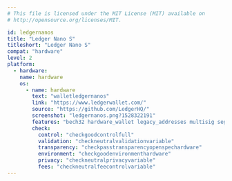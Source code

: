 ```yaml
---
# This file is licensed under the MIT License (MIT) available on
# http://opensource.org/licenses/MIT.

id: ledgernanos
title: "Ledger Nano S"
titleshort: "Ledger Nano S"
compat: "hardware"
level: 2
platform:
  - hardware:
    name: hardware
    os:
      - name: hardware
        text: "walletledgernanos"
        link: "https://www.ledgerwallet.com/"
        source: "https://github.com/LedgerHQ/"
        screenshot: "ledgernanos.png?1528322191"
        features: "bech32 hardware_wallet legacy_addresses multisig segwit"
        check:
          control: "checkgoodcontrolfull"
          validation: "checkneutralvalidationvariable"
          transparency: "checkpasstransparencyopenspechardware"
          environment: "checkgoodenvironmenthardware"
          privacy: "checkneutralprivacyvariable"
          fees: "checkneutralfeecontrolvariable"
---
```

